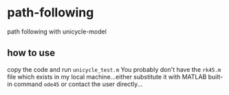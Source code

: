 # path-following
 path following with unicycle-model
## how to use
copy the code and run `unicycle_test.m`
You probably don't have the `rk45.m` file which exists in my local machine...either substitute it with MATLAB built-in command `ode45` or contact the user directly...
